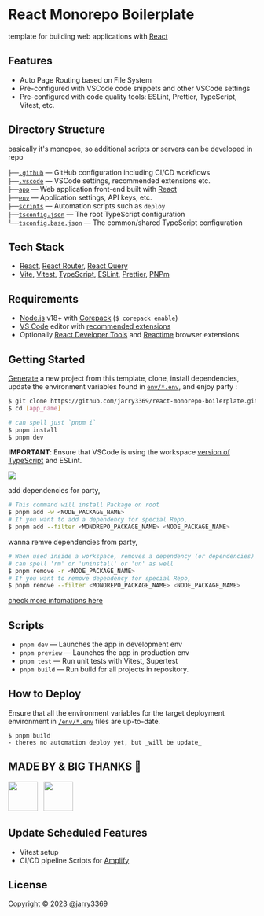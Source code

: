 # React Monorepo Boilerplate

template for building web applications with [React](https://react.dev/)

## Features

- Auto Page Routing based on File System
- Pre-configured with VSCode code snippets and other VSCode settings
- Pre-configured with code quality tools: ESLint, Prettier, TypeScript, Vitest, etc.

## Directory Structure

basically it's monopoe, so additional scripts or servers can be developed in repo

`├──`[`.github`](.github) — GitHub configuration including CI/CD workflows  
`├──`[`.vscode`](.vscode) — VSCode settings, recommended extensions etc.  
`├──`[`app`](./app) — Web application front-end built with [React](https://react.dev/)  
`├──`[`env`](./env) — Application settings, API keys, etc.  
`├──`[`scripts`](./scripts) — Automation scripts such as `deploy`  
`├──`[`tsconfig.json`](./tsconfig.json) — The root TypeScript configuration  
`└──`[`tsconfig.base.json`](./tsconfig.base.json) — The common/shared TypeScript configuration

## Tech Stack

- [React](https://react.dev/), [React Router](https://reactrouter.com/), [React Query](https://tanstack.com/query/)
- [Vite](https://vitejs.dev/), [Vitest](https://vitejs.dev/),
  [TypeScript](https://www.typescriptlang.org/), [ESLint](https://eslint.org/), [Prettier](https://prettier.io/), [PNPm](https://pnpm.io/)

## Requirements

- [Node.js](https://nodejs.org/) v18+ with [Corepack](https://nodejs.org/api/corepack.html) (`$ corepack enable`)
- [VS Code](https://code.visualstudio.com/) editor with [recommended extensions](.vscode/extensions.json)
- Optionally [React Developer Tools](https://chrome.google.com/webstore/detail/react-developer-tools/fmkadmapgofadopljbjfkapdkoienihi?hl=en)
  and [Reactime](https://chrome.google.com/webstore/detail/reactime/cgibknllccemdnfhfpmjhffpjfeidjga?hl=en) browser extensions

## Getting Started

[Generate](https://github.com/jarry3369/react-monorepo-boilerplate) a new project
from this template, clone, install dependencies, update the
environment variables found in [`env/*.env`](./env/), and enjoy party :

```bash
$ git clone https://github.com/jarry3369/react-monorepo-boilerplate.git [app_name]
$ cd [app_name]

# can spell just `pnpm i`
$ pnpm install
$ pnpm dev
```

**IMPORTANT**: Ensure that VSCode is using the workspace [version of TypeScript](https://code.visualstudio.com/docs/typescript/typescript-compiling#_using-newer-typescript-versions)
and ESLint.

![](https://files.tarkus.me/typescript-workspace.png)

add dependencies for party,

```bash
# This command will install Package on root
$ pnpm add -w <NODE_PACKAGE_NAME>
# If you want to add a dependency for special Repo,
$ pnpm add --filter <MONOREPO_PACKAGE_NAME> <NODE_PACKAGE_NAME>
```

wanna remve dependencies from party,

```bash
# When used inside a workspace, removes a dependency (or dependencies) from every workspace package.
# can spell 'rm' or 'uninstall' or 'un' as well
$ pnpm remove -r <NODE_PACKAGE_NAME>
# If you want to remove dependency for special Repo,
$ pnpm remove --filter <MONOREPO_PACKAGE_NAME> <NODE_PACKAGE_NAME>
```

[check more infomations here](https://pnpm.io/cli/add)

## Scripts

- `pnpm dev` — Launches the app in development env
- `pnpm preview` — Launches the app in production env
- `pnpm test` — Run unit tests with Vitest, Supertest
- `pnpm build` — Run build for all projects in repository.

## How to Deploy

Ensure that all the environment variables for the target deployment environment in [`/env/*.env`](./env/) files are up-to-date.

```
$ pnpm build
- theres no automation deploy yet, but _will be update_
```

## MADE BY & BIG THANKS 🤡

<a href="https://github.com/jarry3369"><img src="https://github.com/jarry3369.png" height="60" /></a>&nbsp;&nbsp;
<a href="https://github.com/IHyeon"><img src="https://github.com/IHyeon.png" height="60" /></a>&nbsp;&nbsp;

## Update Scheduled Features

- Vitest setup
- CI/CD pipeline Scripts for [Amplify](https://aws.amazon.com/amplify/)

## License

[Copyright © 2023 @jarry3369](https://github.com/jarry3369/react-monorepo-boilerplate/blob/main/LICENSE)
